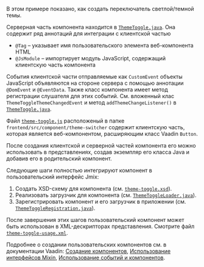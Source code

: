 В этом примере показано, как создать переключатель светлой/темной темы.

Серверная часть компонента находится в [`ThemeToggle.java`]({currentPath}?tab=ThemeToggle.java). Она содержит ряд
аннотаций для интеграции с клиентской частью

- `@Tag` – указывает имя пользовательского элемента веб-компонента HTML
- `@JsModule` – импортирует модуль JavaScript, содержащий клиентскую часть компонента

События клиентской части отправляемые как `CustomEvent` объекты JavaScript объявляются на стороне сервера с помощью
аннотации `@DomEvent` и `@EventData`. Также класс компонента имеет метод регистрации слушателя для этих событий. См.
вложенный клас `ThemeToggleThemeChangedEvent` и метод `addThemeChangeListener()` в [
`ThemeToggle.java`]({currentPath}?tab=ThemeToggle.java).

Файл [`theme-toggle.js`]({currentPath}?tab=theme-toggle.js) расположеный в папке `frontend/src/component/theme-switcher`
содержит клиентскую часть, которая является веб-компонентом, расширяющим класс Vaadin `Button`.

После создания клиентской и серверной частей компонента его можно использовать в представлениях, создав экземпляр его
класса Java и добавив его в родительский компонент.

Следующие шаги полностью интегрируют компонент в пользовательский интерфейс Jmix:

1. Создать XSD-схему для компонента (см. [`theme-toggle.xsd`]({currentPath}?tab=theme-toggle.xsd)).
2. Реализовать загрузчик для компонента (см. [`ThemeToggleLoader.java`]({currentPath}?tab=ThemeToggleLoader.java)).
3. Зарегистрировать компонент и его загрузчик в приложении (см. [
   `ThemeToggleRegistration.java`]({currentPath}?tab=ThemeToggleRegistration.java)).

После завершения этих шагов пользовательский компонент может быть использован в XML-дескрипторах представления. Смотрите
файл [`theme-toggle-usage.xml`]({currentPath}?tab=theme-toggle-usage.xml).

Подробнее о создании пользовательских компонентов см. в документации
Vaadin: [Создание компонентов](https://vaadin.com/docs/latest/create-ui/creating-components), [Использование интерфейсов Mixin](https://vaadin.com/docs/latest/create-ui/creating-components/mixins), [Использование событий и компонентов](https://vaadin.com/docs/latest/create-ui/creating-components/events).
